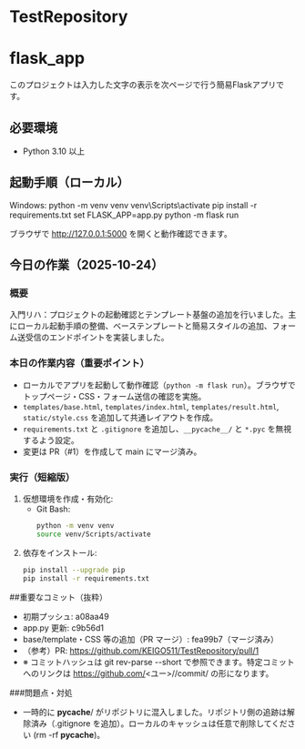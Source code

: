 # TestRepository

# flask_app

このプロジェクトは入力した文字の表示を次ページで行う簡易Flaskアプリです。

## 必要環境
- Python 3.10 以上

## 起動手順（ローカル）
Windows:
python -m venv venv
venv\Scripts\activate
pip install -r requirements.txt
set FLASK_APP=app.py
python -m flask run

ブラウザで http://127.0.0.1:5000 を開くと動作確認できます。

## 今日の作業（2025-10-24）

### 概要
入門リハ：プロジェクトの起動確認とテンプレート基盤の追加を行いました。主にローカル起動手順の整備、ベーステンプレートと簡易スタイルの追加、フォーム送受信のエンドポイントを実装しました。

### 本日の作業内容（重要ポイント）
- ローカルでアプリを起動して動作確認（`python -m flask run`）。ブラウザでトップページ・CSS・フォーム送信の確認を実施。
- `templates/base.html`, `templates/index.html`, `templates/result.html`, `static/style.css` を追加して共通レイアウトを作成。
- `requirements.txt` と `.gitignore` を追加し、`__pycache__/` と `*.pyc` を無視するよう設定。
- 変更は PR（#1）を作成して main にマージ済み。

### 実行（短縮版）
1. 仮想環境を作成・有効化:
   - Git Bash:
     ```bash
     python -m venv venv
     source venv/Scripts/activate
     ```
2. 依存をインストール:
   ```bash
   pip install --upgrade pip
   pip install -r requirements.txt

##重要なコミット（抜粋）
- 初期プッシュ: a08aa49
- app.py 更新: c9b56d1
- base/template・CSS 等の追加（PR マージ）: fea99b7（マージ済み）
- （参考）PR: https://github.com/KEIGO511/TestRepository/pull/1
- ※ コミットハッシュは git rev-parse --short <hash> で参照できます。特定コミットへのリンクは https://github.com/<ユー>/<repo>/commit/<hash> の形になります。

###問題点・対処
- 一時的に __pycache__/ がリポジトリに混入しました。リポジトリ側の追跡は解除済み（.gitignore を追加）。ローカルのキャッシュは任意で削除してください (rm -rf __pycache__)。
   
